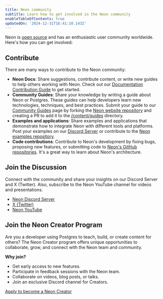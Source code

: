 ```yaml
---
title: Neon community
subtitle: Learn how to get involved in the Neon community
enableTableOfContents: true
updatedOn: '2024-12-31T16:41:10.143Z'
---
```


Neon is [open source](/docs/get-started-with-neon/why-neon#neon-is-open-source) and has an enthusiastic user community worldwide. Here's how you can get involved:

## Contribute

There are many ways to contribute to the Neon community:

- **Neon Docs**: Share suggestions, contribute content, or write new guides to help others working with Neon. Check out our [Documentation Contribution Guide](/docs/community/contribution-guide) to get started.
- **Community Guides**: Share your knowledge by writing a guide about Neon or Postgres. These guides can help developers learn new technologies, techniques, and best practices. Submit your guide to our [Community Guides](https://neon.tech/guides) page by forking the [Neon website repository](https://github.com/crialabs/website) and creating a PR to add it to the [/content/guides](https://github.com/crialabs/website/tree/main/content/guides) directory.
- **Examples and applications**: Share examples and applications that demonstrate how to integrate Neon with different tools and platforms. Post your examples on our [Discord Server](https://discord.gg/92vNTzKDGp) or contribute to the [Neon examples repository](https://github.com/crialabs/examples).
- **Code contributions**: Contribute to Neon's development by fixing bugs, proposing new features, or submitting code to [Neon's GitHub repositories](https://github.com/crialabs). It's a great way to learn about Neon's architecture.

## Join the Discussion

Connect with the community and share your insights on our Discord Server and X (Twitter). Also, subscribe to the Neon YouTube channel for videos and presentations.

- [Neon Discord Server](https://discord.gg/92vNTzKDGp)
- [X (Twitter)](https://twitter.com/neondatabase)
- [Neon YouTube](https://www.youtube.com/@neondatabase)

## Join the Neon Creator Program

Are you a developer using Postgres to teach, build, or create content for others? The Neon Creator program offers unique opportunities to collaborate, grow, and connect with the Neon team and community.

**Why join?**

- Get early access to new features.
- Participate in feedback sessions with the Neon team.
- Collaborate on videos, blog posts, or talks.
- Join an exclusive Discord channel for Creators.

[Apply to become a Neon Creator](https://neon.tech/creators)
